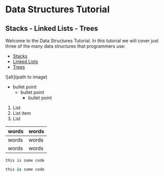 # Data Structures Tutorial
## Stacks - Linked Lists - Trees

Welcome to the Data Structures Tutorial. In this tutorial we will cover just three of the many data structures that programmers use:

- [Stacks](1-stacks.md)
- [Linked Lists](2-linked-lists.md)
- [Trees](3-trees)

![alt](path to image)

- bullet point
    - bullet point
        - bullet point
1. List
2. List item
3. List

words|words
-|-
words|words
words|words

`this is some code`

```python
this is some code
```
